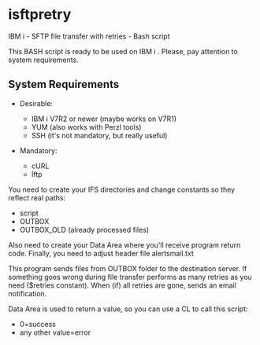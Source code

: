 # isftpretry
IBM i - SFTP file transfer with retries - Bash script


This BASH script is ready to be used on IBM i . Please, pay attention to system requirements.

System Requirements
-------------------

* Desirable:
  * IBM i V7R2 or newer (maybe works on V7R1)
  * YUM (also works with Perzl tools)
  * SSH (it's not mandatory, but really useful)
  
* Mandatory: 
  * cURL
  * lftp
  
You need to create your IFS directories and change constants so they reflect real paths:
* script
* OUTBOX
* OUTBOX_OLD (already processed files)

Also need to create your Data Area where you'll receive program return code.
Finally, you need to adjust header file alertsmail.txt 

This program sends files from OUTBOX folder to the destination server. If something goes wrong during file transfer performs as many retries as you need ($retries constant).
When (if) all retries are gone, sends an email notification.

Data Area is used to return a value, so you can use a CL to call this script:
  * 0=success
  * any other value=error
  
